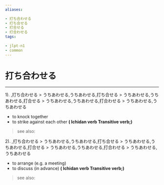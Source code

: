 ```yaml
---
aliases:
    
- 打ち合わせる
- 打ち合せる
- 打合せる
- 打合わせる
tags:
    
- jlpt-n1
- common
---
```


# 打ち合わせる
---
1).
,打ち合わせる > うちあわせる,うちあわせる,打ち合せる > うちあわせる,うちあわせる,打合せる > うちあわせる,うちあわせる,打合わせる > うちあわせる,うちあわせる

- to knock together
- to strike against each other
**( Ichidan verb Transitive verb;)**
> see also: 
            
2).
,打ち合わせる > うちあわせる,うちあわせる,打ち合せる > うちあわせる,うちあわせる,打合せる > うちあわせる,うちあわせる,打合わせる > うちあわせる,うちあわせる

- to arrange (e.g. a meeting)
- to discuss (in advance)
**( Ichidan verb Transitive verb;)**
> see also: 
            